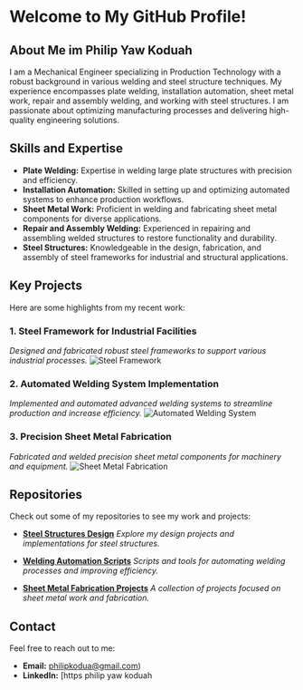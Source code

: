 # Welcome to My GitHub Profile!

## About Me  im Philip Yaw Koduah

I am a Mechanical Engineer specializing in Production Technology with a robust background in various welding and steel structure techniques. My experience encompasses plate welding, installation automation, sheet metal work, repair and assembly welding, and working with steel structures. I am passionate about optimizing manufacturing processes and delivering high-quality engineering solutions.

## Skills and Expertise

- **Plate Welding:** Expertise in welding large plate structures with precision and efficiency.
- **Installation Automation:** Skilled in setting up and optimizing automated systems to enhance production workflows.
- **Sheet Metal Work:** Proficient in welding and fabricating sheet metal components for diverse applications.
- **Repair and Assembly Welding:** Experienced in repairing and assembling welded structures to restore functionality and durability.
- **Steel Structures:** Knowledgeable in the design, fabrication, and assembly of steel frameworks for industrial and structural applications.

## Key Projects

Here are some highlights from my recent work:

### 1. Steel Framework for Industrial Facilities
*Designed and fabricated robust steel frameworks to support various industrial processes.*
![Steel Framework](https://via.placeholder.com/800x400?text=Steel+Framework)

### 2. Automated Welding System Implementation
*Implemented and automated advanced welding systems to streamline production and increase efficiency.*
![Automated Welding System](https://via.placeholder.com/800x400?text=Automated+Welding+System)

### 3. Precision Sheet Metal Fabrication
*Fabricated and welded precision sheet metal components for machinery and equipment.*
![Sheet Metal Fabrication](https://via.placeholder.com/800x400?text=Sheet+Metal+Fabrication)

## Repositories

Check out some of my repositories to see my work and projects:

- **[Steel Structures Design](https://github.com/yourusername/steel-structures-design)**
  *Explore my design projects and implementations for steel structures.*

- **[Welding Automation Scripts](https://github.com/yourusername/welding-automation-scripts)**
  *Scripts and tools for automating welding processes and improving efficiency.*

- **[Sheet Metal Fabrication Projects](https://github.com/yourusername/sheet-metal-fabrication-projects)**
  *A collection of projects focused on sheet metal work and fabrication.*

## Contact

Feel free to reach out to me:

- **Email:** philipkodua@gmail.com)
- **LinkedIn:** [https philip yaw koduah

<!--
**Philipkoduah/Philipkoduah*
